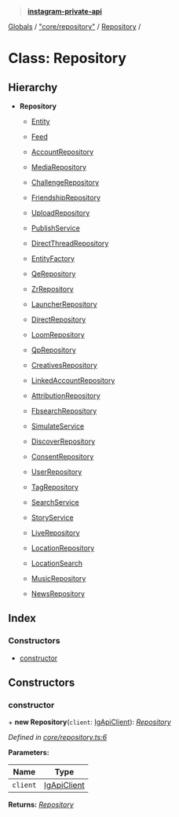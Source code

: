 > **[instagram-private-api](../README.md)**

[Globals](../README.md) / ["core/repository"](../modules/_core_repository_.md) / [Repository](_core_repository_.repository.md) /

# Class: Repository

## Hierarchy

* **Repository**

  * [Entity](_core_entity_.entity.md)

  * [Feed](_core_feed_.feed.md)

  * [AccountRepository](_repositories_account_repository_.accountrepository.md)

  * [MediaRepository](_repositories_media_repository_.mediarepository.md)

  * [ChallengeRepository](_repositories_challenge_repository_.challengerepository.md)

  * [FriendshipRepository](_repositories_friendship_repository_.friendshiprepository.md)

  * [UploadRepository](_repositories_upload_repository_.uploadrepository.md)

  * [PublishService](_services_publish_service_.publishservice.md)

  * [DirectThreadRepository](_repositories_direct_thread_repository_.directthreadrepository.md)

  * [EntityFactory](_core_entity_factory_.entityfactory.md)

  * [QeRepository](_repositories_qe_repository_.qerepository.md)

  * [ZrRepository](_repositories_zr_repository_.zrrepository.md)

  * [LauncherRepository](_repositories_launcher_repository_.launcherrepository.md)

  * [DirectRepository](_repositories_direct_repository_.directrepository.md)

  * [LoomRepository](_repositories_loom_repository_.loomrepository.md)

  * [QpRepository](_repositories_qp_repository_.qprepository.md)

  * [CreativesRepository](_repositories_creatives_repository_.creativesrepository.md)

  * [LinkedAccountRepository](_repositories_linked_account_repository_.linkedaccountrepository.md)

  * [AttributionRepository](_repositories_attribution_repository_.attributionrepository.md)

  * [FbsearchRepository](_repositories_fbsearch_repository_.fbsearchrepository.md)

  * [SimulateService](_services_simulate_service_.simulateservice.md)

  * [DiscoverRepository](_repositories_discover_repository_.discoverrepository.md)

  * [ConsentRepository](_repositories_consent_repository_.consentrepository.md)

  * [UserRepository](_repositories_user_repository_.userrepository.md)

  * [TagRepository](_repositories_tag_repository_.tagrepository.md)

  * [SearchService](_services_search_service_.searchservice.md)

  * [StoryService](_services_story_service_.storyservice.md)

  * [LiveRepository](_repositories_live_repository_.liverepository.md)

  * [LocationRepository](_repositories_location_repository_.locationrepository.md)

  * [LocationSearch](_repositories_location_search_repository_.locationsearch.md)

  * [MusicRepository](_repositories_music_repository_.musicrepository.md)

  * [NewsRepository](_repositories_news_repository_.newsrepository.md)

## Index

### Constructors

* [constructor](_core_repository_.repository.md#constructor)

## Constructors

###  constructor

\+ **new Repository**(`client`: [IgApiClient](_core_client_.igapiclient.md)): *[Repository](_core_repository_.repository.md)*

*Defined in [core/repository.ts:6](https://github.com/dilame/instagram-private-api/blob/01eb399/src/core/repository.ts#L6)*

**Parameters:**

Name | Type |
------ | ------ |
`client` | [IgApiClient](_core_client_.igapiclient.md) |

**Returns:** *[Repository](_core_repository_.repository.md)*